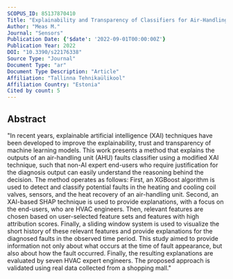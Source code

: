 ```yaml
---
SCOPUS_ID: 85137870410
Title: "Explainability and Transparency of Classifiers for Air-Handling Unit Faults Using Explainable Artificial Intelligence (XAI)"
Author: "Meas M."
Journal: "Sensors"
Publication Date: {'$date': '2022-09-01T00:00:00Z'}
Publication Year: 2022
DOI: "10.3390/s22176338"
Source Type: "Journal"
Document Type: "ar"
Document Type Description: "Article"
Affiliation: "Tallinna Tehnikaülikool"
Affiliation Country: "Estonia"
Cited by count: 5
---
```


## Abstract
"In recent years, explainable artificial intelligence (XAI) techniques have been developed to improve the explainability, trust and transparency of machine learning models. This work presents a method that explains the outputs of an air-handling unit (AHU) faults classifier using a modified XAI technique, such that non-AI expert end-users who require justification for the diagnosis output can easily understand the reasoning behind the decision. The method operates as follows: First, an XGBoost algorithm is used to detect and classify potential faults in the heating and cooling coil valves, sensors, and the heat recovery of an air-handling unit. Second, an XAI-based SHAP technique is used to provide explanations, with a focus on the end-users, who are HVAC engineers. Then, relevant features are chosen based on user-selected feature sets and features with high attribution scores. Finally, a sliding window system is used to visualize the short history of these relevant features and provide explanations for the diagnosed faults in the observed time period. This study aimed to provide information not only about what occurs at the time of fault appearance, but also about how the fault occurred. Finally, the resulting explanations are evaluated by seven HVAC expert engineers. The proposed approach is validated using real data collected from a shopping mall."
